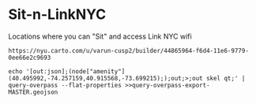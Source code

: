 # Sit-n-LinkNYC
Locations where you can "Sit" and access Link NYC wifi


`https://nyu.carto.com/u/varun-cusp2/builder/44865964-f6d4-11e6-9779-0ee66e2c9693`

`echo '[out:json];(node["amenity"](40.495992,-74.257159,40.915568,-73.699215););out;>;out skel qt;' | query-overpass --flat-properties >>query-overpass-export-MASTER.geojson`
